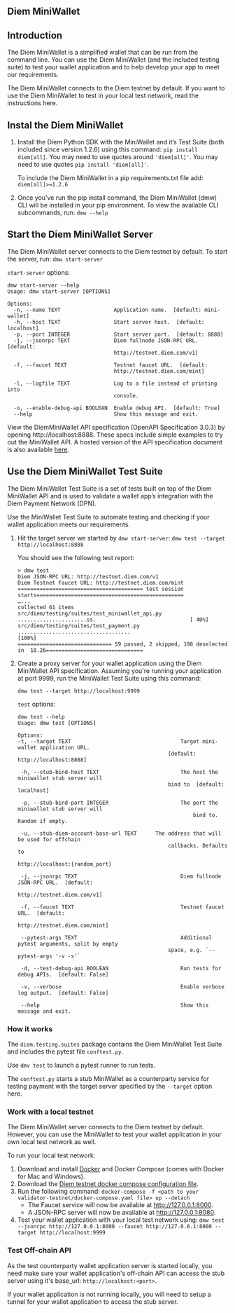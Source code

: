 ## Diem MiniWallet



## Introduction

The Diem MiniWallet is a simplified wallet that can be run from the command line. You can use the Diem MiniWallet (and the included testing suite) to test your wallet application and to help develop your app to meet our requirements. 

The Diem MiniWallet connects to the Diem testnet by default. If you want to use the Diem MiniWallet to test in your local test network, read the instructions here. 



## Instal the Diem MiniWallet

1. Install the Diem Python SDK with the MiniWallet and it’s Test Suite (both included since version 1.2.6) using this command: `pip install diem[all]`. You may need to use quotes around `'diem[all]'`. 
You may need to use quotes `pip install 'diem[all]'`.

	To include the Diem MiniWallet in a pip requirements.txt file add:
	`diem[all]>=1.2.6`

2. Once you’ve run the pip install command, the Diem MiniWallet (dmw) CLI will be installed in your pip environment. To view the available CLI subcommands, run:
	`dmw --help`

## Start the Diem MiniWallet Server

The Diem MiniWallet server connects to the Diem testnet by default. To start the server, run:
`dmw start-server`


`start-server` options:

```
dmw start-server --help
Usage: dmw start-server [OPTIONS]

Options:
  -n, --name TEXT                 Application name.  [default: mini-wallet]
  -h, --host TEXT                 Start server host.  [default: localhost]
  -p, --port INTEGER              Start server port.  [default: 8888]
  -j, --jsonrpc TEXT              Diem fullnode JSON-RPC URL.  [default:
                                  http://testnet.diem.com/v1]

  -f, --faucet TEXT               Testnet faucet URL.  [default:
                                  http://testnet.diem.com/mint]

  -l, --logfile TEXT              Log to a file instead of printing into
                                  console.

  -o, --enable-debug-api BOOLEAN  Enable debug API.  [default: True]
  --help                          Show this message and exit.
```

View the DiemMiniWallet API specification (OpenAPI Specification 3.0.3) by opening http://localhost:8888. These specs include simple examples to try out the MiniWallet API. A hosted version of the API specification document is also available [here](https://diem.github.io/client-sdk-python/mini-wallet-api-spec.html).


## Use the Diem MiniWallet Test Suite

The Diem MiniWallet Test Suite is a set of tests built on top of the Diem MiniWallet API and is used to validate a wallet app’s integration with the Diem Payment Network (DPN). 

Use the MiniWallet Test Suite to automate testing and checking if your wallet application meets our requirements. 

1. Hit the target server we started by `dmw start-server`:
	`dmw test --target http://localhost:8888` 

	You should see the following test report:

	```
	> dmw test
	Diem JSON-RPC URL: http://testnet.diem.com/v1
	Diem Testnet Faucet URL: http://testnet.diem.com/mint
	======================================== test session starts===============================================
	…...
	collected 61 items
	src/diem/testing/suites/test_miniwallet_api.py ......................ss.                              [ 40%]
	src/diem/testing/suites/test_payment.py ....................................                          [100%]
	============================== 59 passed, 2 skipped, 198 deselected in 	18.26===============================
	```



2. Create a proxy server for your wallet application using the Diem MiniWallet API specification. Assuming you're running your application at port 9999, run the MiniWallet Test Suite using this command:

	```
	dmw test --target http://localhost:9999
	```

	`test` options:
	```
	dmw test --help
	Usage: dmw test [OPTIONS]
	
	Options:
    -t, --target TEXT               					Target mini-wallet application URL.
	                                  				[default: http://localhost:8888]	
	                                  				
	 -h, --stub-bind-host TEXT       					The host the miniwallet stub server will
	                                  				bind to  [default: localhost]
	                                  				
	 -p, --stub-bind-port INTEGER    					The port the miniwallet stub server will
	                             							bind to. Random if empty.
	                             							
	 -u, --stub-diem-account-base-url TEXT		The address that will be used for offchain
	                                  				callbacks. Defaults to
	                                 					http://localhost:{random_port}
	                                 					
	 -j, --jsonrpc TEXT              					Diem fullnode JSON-RPC URL.  [default:
	                                  				http://testnet.diem.com/v1]
	                                  				
	 -f, --faucet TEXT               					Testnet faucet URL.  [default:
	                                 				  http://testnet.diem.com/mint]
	                                 				  
	 --pytest-args TEXT              					Additional pytest arguments, split by empty
	                                  				space, e.g. `--pytest-args '-v -s'`
	                                  				
	 -d, --test-debug-api BOOLEAN    					Run tests for debug APIs.  [default: False]
	 
	 -v, --verbose                   					Enable verbose log output.  [default: False]
	 
	 --help                          					Show this message and exit.
	```


### How it works

The `diem.testing.suites` package contains the Diem MiniWallet Test Suite and includes the pytest file `conftest.py`.

Use `dmv test` to launch a pytest runner to run tests.

The `conftest.py` starts a stub MiniWallet as a counterparty service for testing payment with the target server specified by the `--target` option here.



### Work with a local testnet

The Diem MiniWallet server connects to the Diem testnet by default. However, you can use the MiniWallet to test your wallet application in your own local test network as well.

To run your local test network:
1. Download and install [Docker](https://docs.docker.com/get-docker/) and Docker Compose (comes with Docker for Mac and Windows).
2. Download the [Diem testnet docker compose configuration file](https://github.com/diem/diem/blob/master/docker/compose/validator-testnet/docker-compose.yaml).
3. Run the following command: `docker-compose -f <path to your validator-testnet/docker-compose.yaml file> up --detach`
	* The Faucet service will now be available at http://127.0.0.1:8000.
	* A JSON-RPC server will now be available at http://127.0.0.1:8080.
4. Test your wallet application with your local test network using:
`dmw test --jsonrpc http://127.0.0.1:8080 --faucet http://127.0.0.1:8000 --target http://localhost:9999`

### Test Off-chain API

As the test counterparty wallet application server is started locally, you need make sure your wallet application's off-chain API can access the stub server using it's base_url: `http://localhost:<port>`.

If your wallet application is not running locally, you will need to setup a tunnel for your wallet application to access the stub server.